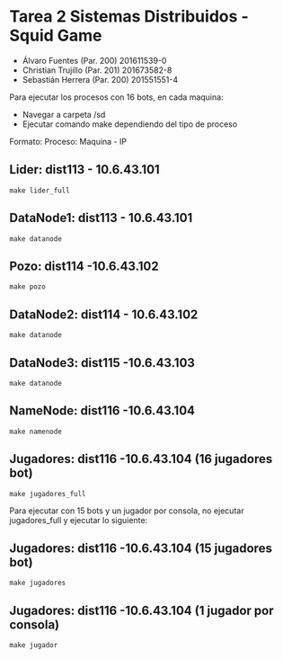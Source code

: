 # Tarea 2 Sistemas Distribuidos - Squid Game

- Álvaro Fuentes (Par. 200) 201611539-0
- Christian Trujillo (Par. 201) 201673582-8
- Sebastián Herrera (Par. 200) 201551551-4

Para ejecutar los procesos con 16 bots, en cada maquina: 
- Navegar a carpeta /sd
- Ejecutar comando make dependiendo del tipo de proceso

Formato: Proceso: Maquina - IP 

## Lider: dist113 - 10.6.43.101

```
make lider_full
```

## DataNode1: dist113 - 10.6.43.101

```
make datanode
```

## Pozo: dist114 -10.6.43.102

```
make pozo
```

## DataNode2: dist114 - 10.6.43.102

```
make datanode
```

## DataNode3:  dist115 -10.6.43.103

```
make datanode
```

## NameNode: dist116 -10.6.43.104

```
make namenode
```

## Jugadores: dist116 -10.6.43.104 (16 jugadores bot)

```
make jugadores_full
```

Para ejecutar con 15 bots y un jugador por consola, no ejecutar jugadores_full
y ejecutar lo siguiente:

## Jugadores: dist116 -10.6.43.104 (15 jugadores bot)

```
make jugadores
```

## Jugadores: dist116 -10.6.43.104 (1 jugador por consola)

```
make jugador
```